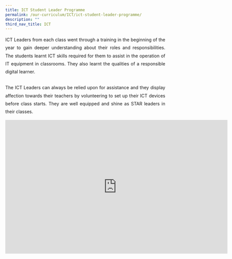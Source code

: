 ```yaml
---
title: ICT Student Leader Programme
permalink: /our-curriculum/ICT/ict-student-leader-programme/
description: ""
third_nav_title: ICT
---
```

<p style="text-align:justify; line-height:1.8">ICT Leaders from each class went through a training in the beginning of the year to gain deeper understanding about their roles and responsibilities. The students learnt ICT skills required for them to assist in the operation of IT equipment in classrooms. They also learnt the qualities of a responsible digital learner.<br><br>The ICT Leaders can always be relied upon for assistance and they display affection towards their teachers by volunteering to set up their ICT devices before class starts. They are well equipped and shine as STAR leaders in their classes.</p>

<center><iframe allowfullscreen="true" height="422" width="700" frameborder="0" src="https://docs.google.com/presentation/d/e/2PACX-1vSP8zQrCqNVs0gY0jUnXXWmdYLa7xxbdc5a5FCsAzLoPFK-ZC29NYwra-od0XvvASeKRycwKBzN2EPb/embed?start=false&amp;loop=false&amp;delayms=3000"></iframe></center>